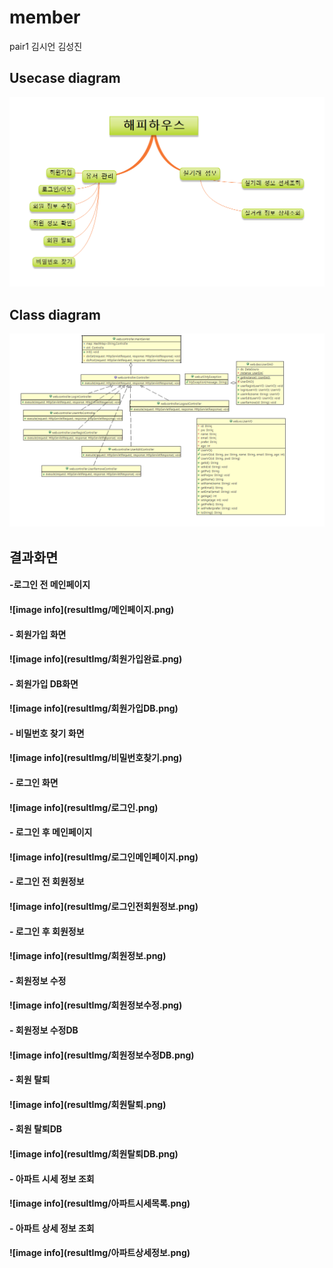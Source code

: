 # member

pair1
김시언 김성진

## Usecase diagram
![image info](usecasediagram.png)

## Class diagram
![image info](classdiagram.png)

## 결과화면
<h4>-로그인 전 메인페이지<br/><h4/>
![image info](resultImg/메인페이지.png)
<h4>- 회원가입 화면<br/><h4/>
![image info](resultImg/회원가입완료.png)
<h4>- 회원가입 DB화면<br/><h4/>
![image info](resultImg/회원가입DB.png)
<h4>- 비밀번호 찾기 화면<br/><h4/>
![image info](resultImg/비밀번호찾기.png)
<h4>- 로그인 화면<br/><h4/>
![image info](resultImg/로그인.png)
<h4>- 로그인 후 메인페이지<br/><h4/>
![image info](resultImg/로그인메인페이지.png)
<h4>- 로그인 전 회원정보<br/><h4/>
![image info](resultImg/로그인전회원정보.png)
<h4>- 로그인 후 회원정보<br/><h4/>
![image info](resultImg/회원정보.png)
<h4>- 회원정보 수정<br/><h4/>
![image info](resultImg/회원정보수정.png)
<h4>- 회원정보 수정DB<br/><h4/>
![image info](resultImg/회원정보수정DB.png)
<h4>- 회원 탈퇴<br/><h4/>
![image info](resultImg/회원탈퇴.png)
<h4>- 회원 탈퇴DB<br/><h4/>
![image info](resultImg/회원탈퇴DB.png)
<h4>- 아파트 시세 정보 조회<br/><h4/>
![image info](resultImg/아파트시세목록.png)
<h4>- 아파트 상세 정보 조회<br/><h4/>
![image info](resultImg/아파트상세정보.png)
